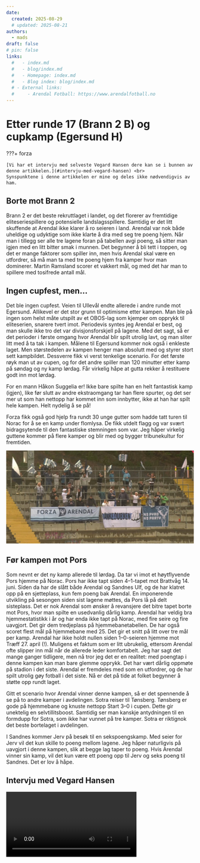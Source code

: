 ```yaml
---
date:
  created: 2025-08-29
  # updated: 2025-08-21
authors:
  - mads
draft: false
# pin: false
links:
  #   - index.md
  #   - blog/index.md
  #   - Homepage: index.md
  #   - Blog index: blog/index.md
  # - External links:
  #     - Arendal Fotball: https://www.arendalfotball.no
---
```


# Etter runde 17 (Brann 2 B) og cupkamp (Egersund H)

???+ forza

    [Vi har et intervju med selveste Vegard Hansen dere kan se i bunnen av denne artikkelen.](#intervju-med-vegard-hansen) <br>
    Synspunktene i denne artikkelen er mine og deles ikke nødvendigvis av ham.

## Borte mot Brann 2

Brann 2 er det beste rekruttlaget i landet, og det florerer av fremtidige eliteseriespillere og potensielle landslagsspillere. Samtidig er det litt skuffende at Arendal ikke klarer å ro seieren i land. Arendal var nok både uheldige og udyktige som ikke klarte å dra med seg tre poeng hjem. Når man i tillegg ser alle tre lagene foran på tabellen avgi poeng, så sitter man igjen med en litt bitter smak i munnen. Det begynner å bli tett i toppen, og det er mange faktorer som spiller inn, men hvis Arendal skal være en utfordrer, så må man ta med tre poeng hjem fra kamper hvor man dominerer. Martin Ramsland scorer et vakkert mål, og med det har man to spillere med tosifrede antall mål.

## Ingen cupfest, men...

Det ble ingen cupfest. Veien til Ullevål endte allerede i andre runde mot Egersund. Allikevel er det stor grunn til optimisme etter kampen. Man ble på ingen som helst måte utspilt av et OBOS-lag som kjemper om opprykk til eliteserien, snarere tvert imot. Periodevis syntes jeg Arendal er best, og man skulle ikke tro det var divisjonsforskjell på lagene. Med det sagt, så er det perioder i første omgang hvor Arendal blir spilt utrolig lavt, og man sliter litt med å ta tak i kampen. Målene til Egersund kommer nok også i enkleste laget. Men størstedelen av kampen henger man absolutt med og styrer stort sett kampbildet. Dessverre fikk vi verst tenkelige scenario. For det første røyk man ut av cupen, og for det andre spiller man 120 minutter etter kamp på søndag og ny kamp lørdag. Får virkelig håpe at gutta rekker å restituere godt inn mot lørdag.

For en mann Håkon Suggelia er! Ikke bare spilte han en helt fantastisk kamp (igjen), like før slutt av andre ekstraomgang tar han flere spurter, og det ser mer ut som han nettopp har kommet inn som innbytter, ikke at han har spilt hele kampen. Helt nydelig å se på!

Forza fikk også god hjelp fra rundt 30 unge gutter som hadde tatt turen til Norac for å se en kamp under flomlysa. De fikk utdelt flagg og var svært bidragsytende til den fantastiske stemningen som var. Jeg håper virkelig guttene kommer på flere kamper og blir med og bygger tribunekultur for fremtiden.

<!-- <img src="https://github.com/lewiuberg/forza-arendal/blob/master/docs/assets/images/blog/2025/2025-08-29_2.png?raw=true" alt="Cupkamp mot Egersund" width="400"> -->

<img src="https://github.com/lewiuberg/forza-arendal/blob/master/docs/assets/images/blog/2025/2025-08-29_3.png?raw=true" alt="Cupkamp mot Egersund">

## Før kampen mot Pors

Som nevnt er det ny kamp allerede til lørdag. Da tar vi imot et høytflyvende Pors hjemme på Norac. Pors har ikke tapt siden 4–1-tapet mot Brattvåg 14. juni. Siden da har de slått både Arendal og Sandnes Ulf, og de har klatret opp på en sjetteplass, kun fem poeng bak Arendal. En imponerende utvikling på sesongen siden sist lagene møttes, da Pors lå på delt sisteplass. Det er nok Arendal som ønsker å revansjere det bitre tapet borte mot Pors, hvor man spilte en usedvanlig dårlig kamp. Arendal har veldig bra hjemmestatistikk i år og har enda ikke tapt på Norac, med fire seire og fire uavgjort. Det gir dem tredjeplass på hjemmebanetabellen. De har også scoret flest mål på hjemmebane med 25. Det gir et snitt på litt over tre mål per kamp. Arendal har ikke holdt nullen siden 1–0-seieren hjemme mot Træff 27. april (!). Muligens et faktum som er litt ubrukelig, ettersom Arendal ofte slipper inn mål når de allerede leder komfortabelt. Jeg har sagt det mange ganger tidligere, men nå tror jeg det er en realitet: med poengtap i denne kampen kan man bare glemme opprykk. Det har vært dårlig oppmøte på stadion i det siste. Arendal er fremdeles med som en utfordrer, og de har spilt utrolig gøy fotball i det siste. Nå er det på tide at folket begynner å støtte opp rundt laget.

Gitt et scenario hvor Arendal vinner denne kampen, så er det spennende å se på to andre kamper i avdelingen. Sotra reiser til Tønsberg. Tønsberg er gode på hjemmebane og knuste nettopp Start 3–0 i cupen. Dette gir unektelig en selvtillitsboost. Samtidig ser man kanskje antydningen til en formdupp for Sotra, som ikke har vunnet på tre kamper. Sotra er riktignok det beste bortelaget i avdelingen.

I Sandnes kommer Jerv på besøk til en sekspoengskamp. Med seier for Jerv vil det kun skille to poeng mellom lagene. Jeg håper naturligvis på uavgjort i denne kampen, slik at begge lag taper to poeng. Hvis Arendal vinner sin kamp, vil det kun være ett poeng opp til Jerv og seks poeng til Sandnes. Det er lov å håpe.

## Intervju med Vegard Hansen

<video controls width="350">
  <source src="https://raw.githubusercontent.com/lewiuberg/forza-arendal/refs/heads/master/docs/assets/video/2025/2025-08-29_1.mp4" type="video/mp4">
  Din nettleser støtter ikke video.
</video>
